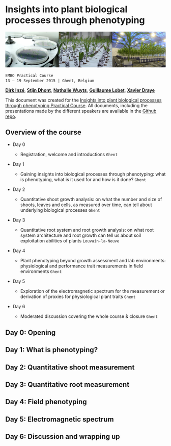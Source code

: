 # Insights into plant biological processes through phenotyping

![legend ](images/Montage_main_horizontal.jpg)

	EMBO Practical Course
	13 – 19 September 2015 | Ghent, Belgium

**[Dirk Inzé](http://www.psb.ugent.be/dirk-inze)**, **[Stijn Dhont](http://www.psb.ugent.be/yield-members)**, **[Nathalie Wuyts](http://www.psb.ugent.be/yield-members)**, **[Guillaume Lobet](http://www.guillaumelobet.be/)**, **[Xavier Draye](http://www.uclouvain.be/xavier.draye)** 



This document was created for the [Insights into plant biological processes through phenotyping Practical Course](http://events.embo.org/15-plant-phenotyping/). All documents, including the presentations made by the different speakers are available in the [Github repo](https://github.com/guillaumelobet/embo_phenotyping).


## Overview of the course

- Day 0
	- Registration, welcome and introductions ``Ghent``

- Day 1
	- Gaining insights into biological processes through phenotyping: what is phenotyping, what is it used for and how is it done? ``Ghent``

- Day 2

	- Quantitative shoot growth analysis: on what the number and size of shoots, leaves and cells, as measured over time, can tell about underlying biological processes ``Ghent``


- Day 3

	- Quantitative root system and root growth analysis: on what root system architecture and root growth can tell us about soil exploitation abilities of plants ``Louvain-la-Neuve``


- Day 4

	- Plant phenotyping beyond growth assessment and lab environments: physiological and performance trait measurements in field environments ``Ghent``


- Day 5

	- Exploration of the electromagnetic spectrum for the measurement or derivation of proxies for physiological plant traits ``Ghent``


- Day 6

	- Moderated discussion covering the whole course & closure ``Ghent``


## Day 0: Opening


## Day 1: What is phenotyping?


## Day 2: Quantitative shoot measurement


## Day 3: Quantitative root measurement


## Day 4: Field phenotyping


## Day 5: Electromagnetic spectrum


## Day 6: Discussion and wrapping up